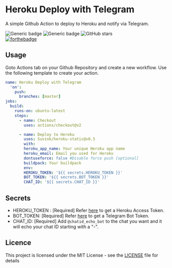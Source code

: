 # Heroku Deploy with Telegram

A simple Github Action to deploy to Heroku and notify via Telegram.

![Generic badge](https://img.shields.io/badge/Made%20for-Heroku-blueviolet.svg)  ![Generic badge](https://img.shields.io/badge/Notifies-Telegram-blue.svg) ![GitHub stars](https://img.shields.io/github/stars/Suvink/heroku-deploy?style=social)
<br>
[![forthebadge](https://forthebadge.com/images/badges/made-with-javascript.svg)](https://forthebadge.com)

## Usage
Goto Actions tab on your Github Repository and create a new workflow.
Use the following template to create your action.

```yaml
name: Heroku Deploy with Telegram
  'on': 
    push:
      branches: [master]
jobs:
  build:
    runs-on: ubuntu-latest
    steps:
      - name: Checkout
        uses: actions/checkout@v2

      - name: Deploy to Heroku
        uses: Suvink/heroku-static@v0.3
        with:
        heroku_app_name: Your unique Heroku app name
        heroku_email: Email you used for Heroku
        dontuseforce: false #Disable force push [optional]
        buildpack: Your buildpack 
        env:
        HEROKU_TOKEN: '${{ secrets.HEROKU_TOKEN }}'
        BOT_TOKEN: '${{ secrets.BOT_TOKEN }}'
        CHAT_ID: '${{ secrets.CHAT_ID }}'
```

## Secrets
- HEROKU_TOKEN :  [Required] Refer [here]([https://devcenter.heroku.com/articles/authentication](https://devcenter.heroku.com/articles/authentication)) to get a Heroku Access Token.
- BOT_TOKEN: [Required] Refer [here]([https://core.telegram.org/bots#3-how-do-i-create-a-bot](https://core.telegram.org/bots#3-how-do-i-create-a-bot)) to get a Telegram Bot Token.
- CHAT_ID: [Required] Add `@chatid_echo_bot` to the chat you want and it will echo your chat ID starting with a "-".

## Licence
This project is licensed under the MIT License - see the [LICENSE](https://github.com/SuvinkS/heroku-deploy/blob/master/LICENSE) file for details
